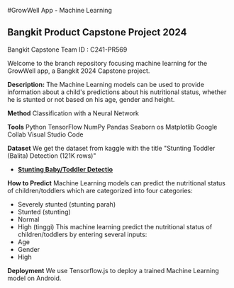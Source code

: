 #GrowWell App - Machine Learning

## Bangkit Product Capstone Project 2024
Bangkit Capstone Team ID : C241-PR569

Welcome to the branch repository focusing machine learning for the GrowWell app, a Bangkit 2024 Capstone project.

**Description:**
The Machine Learning models can be used to provide information about a child's predictions about his nutritional status, whether he is stunted or not based on his age, gender and height.

**Method**
Classification with a Neural Network

**Tools**
Python
TensorFlow
NumPy
Pandas
Seaborn
os
Matplotlib
Google Collab
Visual Studio Code

**Dataset**
We get the dataset from kaggle with the title "Stunting Toddler (Balita) Detection (121K rows)"
- **[Stunting Baby/Toddler Detectio](https://www.kaggle.com/datasets/rendiputra/stunting-balita-detection-121k-rows)**

**How to Predict**
Machine Learning models can predict the nutritional status of children/toddlers which are categorized into four categories:
- Severely stunted (stunting parah)
- Stunted (stunting)
- Normal
- High (tinggi)
This machine learning predict the nutritional status of children/toddlers by entering several inputs:
- Age
- Gender
- High

**Deployment**
We use Tensorflow.js to deploy a trained Machine Learning model on Android.




